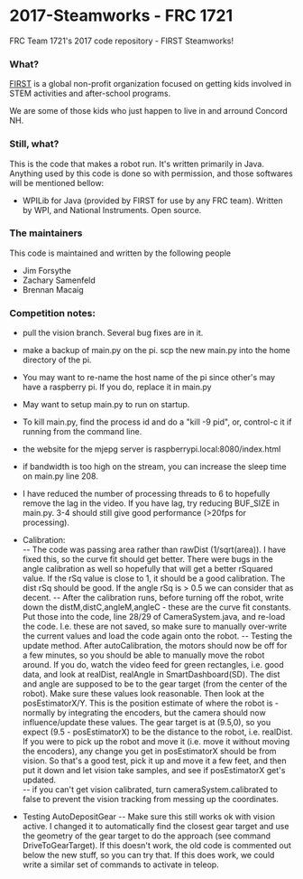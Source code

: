 # 2017-Steamworks - FRC 1721
FRC Team 1721's 2017 code repository - FIRST Steamworks!

### What?

[FIRST](http://www.firstinspires.org) is a global non-profit organization focused on getting kids involved in STEM activities and after-school programs.

We are some of those kids who just happen to live in and arround Concord NH.


### Still, what?

This is the code that makes a robot run. It's written primarily in Java. Anything used by this code is done so with permission, and those softwares will be mentioned bellow:

- WPILib for Java (provided by FIRST for use by any FRC team). Written by WPI, and National Instruments. Open source.

### The maintainers

This code is maintained and written by the following people

- Jim Forsythe
- Zachary Samenfeld
- Brennan Macaig

### Competition notes:
- pull the vision branch.  Several bug fixes are in it.
- make a backup of main.py on the pi.  scp the new main.py into the home directory of the pi.
- You may want to re-name the host name of the pi since other's may have a raspberry pi.  If you do, replace it in main.py
- May want to setup main.py to run on startup.  
- To kill main.py, find the process id and do a "kill -9 pid", or, control-c it if running from the command line.
- the website for the mjepg server is raspberrypi.local:8080/index.html
- if bandwidth is too high on the stream, you can increase the sleep time on main.py line 208.  
- I have reduced the number of processing threads to 6 to hopefully remove the lag in the video.  If you have lag, try reducing BUF_SIZE in main.py.  3-4 should still give good performance (>20fps for processing). 

- Calibration:  
-- The code was passing area rather than rawDist (1/sqrt(area)).  I have fixed this, so the curve fit should get better.  There were bugs in the angle calibration as well so hopefully that will get a better rSquared value.  If the rSq value is close to 1, it should be a good calibration.  The dist rSq should be good.  If the angle rSq is > 0.5 we can consider that as decent. 
-- After the calibration runs, before turning off the robot, write down the distM,distC,angleM,angleC - these are the curve fit constants.  Put those into the code, line 28/29 of CameraSystem.java, and re-load the code.  I.e. these are not saved, so make sure to manually over-write the current values and load the code again onto the robot.
-- Testing the update method.  After autoCalibration, the motors should now be off for a few minutes, so you should be able to manually move the robot around.  If you do, watch the video feed for green rectangles, i.e. good data, and look at realDist, realAngle in SmartDashboard(SD).  The dist and angle are supposed to be to the gear target (from the center of the robot).  Make sure these values look reasonable.  Then look at the posEstimatorX/Y.  This is the position estimate of where the robot is - normally by integrating the encoders, but the camera should now influence/update these values.  The gear target is at (9.5,0), so you expect (9.5 - posEstimatorX) to be the distance to the robot, i.e. realDist.  If you were to pick up the robot and move it (i.e. move it without moving the encoders), any change you get in posEstimatorX should be from vision.  So that's a good test, pick it up and move it a few feet, and then put it down and let vision take samples, and see if posEstimatorX get's updated.  
-- if you can't get vision calibrated, turn cameraSystem.calibrated to false to prevent the vision tracking from messing up the coordinates.

- Testing AutoDepositGear
-- Make sure this still works ok with vision active. I changed it to automatically find the closest gear target and use the geometry of the gear target to do the approach (see command DriveToGearTarget).  If this doesn't work, the old code is commented out below the new stuff, so you can try that. If this does work, we could write a similar set of commands to activate in teleop.


